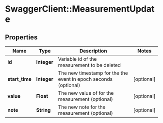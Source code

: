 # SwaggerClient::MeasurementUpdate

## Properties
Name | Type | Description | Notes
------------ | ------------- | ------------- | -------------
**id** | **Integer** | Variable id of the measurement to be deleted | 
**start_time** | **Integer** | The new timestamp for the the event in epoch seconds (optional) | [optional] 
**value** | **Float** | The new value of for the measurement (optional) | [optional] 
**note** | **String** | The new note for the measurement (optional) | [optional] 


